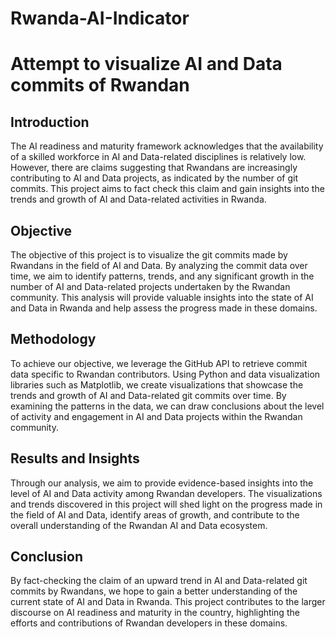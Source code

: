 # Rwanda-AI-Indicator
# Attempt to visualize AI and Data commits of Rwandan

## Introduction

The AI readiness and maturity framework acknowledges that the availability of a skilled workforce in AI and Data-related disciplines is relatively low. However, there are claims suggesting that Rwandans are increasingly contributing to AI and Data projects, as indicated by the number of git commits. This project aims to fact check this claim and gain insights into the trends and growth of AI and Data-related activities in Rwanda.

## Objective

The objective of this project is to visualize the git commits made by Rwandans in the field of AI and Data. By analyzing the commit data over time, we aim to identify patterns, trends, and any significant growth in the number of AI and Data-related projects undertaken by the Rwandan community. This analysis will provide valuable insights into the state of AI and Data in Rwanda and help assess the progress made in these domains.

## Methodology

To achieve our objective, we leverage the GitHub API to retrieve commit data specific to Rwandan contributors. Using Python and data visualization libraries such as Matplotlib, we create visualizations that showcase the trends and growth of AI and Data-related git commits over time. By examining the patterns in the data, we can draw conclusions about the level of activity and engagement in AI and Data projects within the Rwandan community.

## Results and Insights

Through our analysis, we aim to provide evidence-based insights into the level of AI and Data activity among Rwandan developers. The visualizations and trends discovered in this project will shed light on the progress made in the field of AI and Data, identify areas of growth, and contribute to the overall understanding of the Rwandan AI and Data ecosystem.

## Conclusion

By fact-checking the claim of an upward trend in AI and Data-related git commits by Rwandans, we hope to gain a better understanding of the current state of AI and Data in Rwanda. This project contributes to the larger discourse on AI readiness and maturity in the country, highlighting the efforts and contributions of Rwandan developers in these domains.

